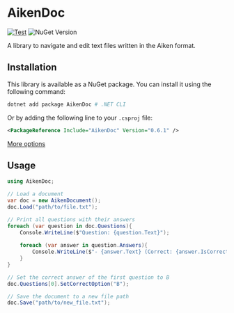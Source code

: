 # AikenDoc
[![Test](https://github.com/S0Ale/AikenDocument/actions/workflows/test.yml/badge.svg)](https://github.com/S0Ale/AikenDocument/actions/workflows/test.yml) ![NuGet Version](https://img.shields.io/nuget/v/AikenDoc)

A library to navigate and edit text files written in the Aiken format.

## Installation

This library is available as a NuGet package. You can install it using the following command:

```bash
dotnet add package AikenDoc # .NET CLI
```
Or by adding the following line to your `.csproj` file:
```xml
<PackageReference Include="AikenDoc" Version="0.6.1" />
```
[More options](https://www.nuget.org/packages/AikenDoc/)

## Usage

```csharp
using AikenDoc;

// Load a document
var doc = new AikenDocument();
doc.Load("path/to/file.txt");

// Print all questions with their answers
foreach (var question in doc.Questions){
    Console.WriteLine($"Question: {question.Text}");
    
    foreach (var answer in question.Answers){
        Console.WriteLine($"- {answer.Text} (Correct: {answer.IsCorrect})");
    }
}

// Set the correct answer of the first question to B
doc.Questions[0].SetCorrectOption("B");

// Save the document to a new file path
doc.Save("path/to/new_file.txt");
